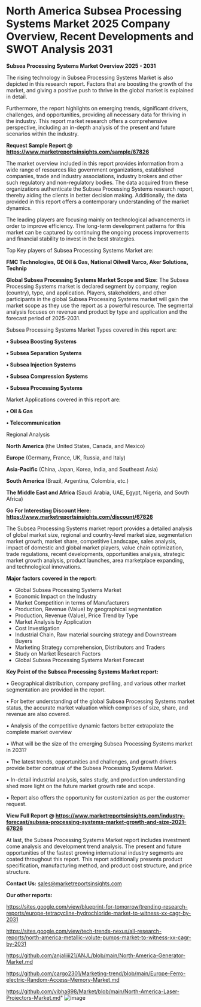 # North America Subsea Processing Systems Market 2025 Company Overview, Recent Developments and SWOT Analysis 2031

<Strong> Subsea Processing Systems Market Overview 2025 - 2031</strong>

The rising technology in Subsea Processing Systems Market is also depicted in this research report. Factors that are boosting the growth of the market, and giving a positive push to thrive in the global market is explained in detail.

Furthermore, the report highlights on emerging trends, significant drivers, challenges, and opportunities, providing all necessary data for thriving in the industry. This report market research offers a comprehensive perspective, including an in-depth analysis of the present and future scenarios within the industry.

<strong>Request Sample Report @ <a href=https://www.marketreportsinsights.com/sample/67826>https://www.marketreportsinsights.com/sample/67826</a></strong>

The market overview included in this report provides information from a wide range of resources like government organizations, established companies, trade and industry associations, industry brokers and other such regulatory and non-regulatory bodies. The data acquired from these organizations authenticate the Subsea Processing Systems research report, thereby aiding the clients in better decision making. Additionally, the data provided in this report offers a contemporary understanding of the market dynamics.

The leading players are focusing mainly on technological advancements in order to improve efficiency. The long-term development patterns for this market can be captured by continuing the ongoing process improvements and financial stability to invest in the best strategies.

Top Key players of Subsea Processing Systems Market are:

<strong>FMC Technologies, GE Oil & Gas, National Oilwell Varco, Aker Solutions, Technip</strong>

<strong><b>Global Subsea Processing Systems Market Scope and Size:</b></strong>
The Subsea Processing Systems market is declared segment by company, region (country), type, and application. Players, stakeholders, and other participants in the global Subsea Processing Systems market will gain the market scope as they use the report as a powerful resource. The segmental analysis focuses on revenue and product by type and application and the forecast period of 2025-2031.

Subsea Processing Systems Market Types covered in this report are:

<strong>• Subsea Boosting Systems

• Subsea Separation Systems

• Subsea Injection Systems

• Subsea Compression Systems

• Subsea Processing Systems</strong>

Market Applications covered in this report are:

<strong>• Oil & Gas

• Telecommunication</strong> 

Regional Analysis

<strong>North America</strong> (the United States, Canada, and Mexico)

<strong>Europe</strong> (Germany, France, UK, Russia, and Italy)

<strong>Asia-Pacific</strong> (China, Japan, Korea, India, and Southeast Asia)

<strong>South America</strong> (Brazil, Argentina, Colombia, etc.)

<strong>The Middle East and Africa</strong> (Saudi Arabia, UAE, Egypt, Nigeria, and South Africa)

<strong>Go For Interesting Discount Here: <a href=https://www.marketreportsinsights.com/discount/67826>https://www.marketreportsinsights.com/discount/67826</a></strong>

The Subsea Processing Systems market report provides a detailed analysis of global market size, regional and country-level market size, segmentation market growth, market share, competitive Landscape, sales analysis, impact of domestic and global market players, value chain optimization, trade regulations, recent developments, opportunities analysis, strategic market growth analysis, product launches, area marketplace expanding, and technological innovations.

<strong><b>Major factors covered in the report:</b></strong>
<ul>
  <li>Global Subsea Processing Systems Market </li>
  <li>Economic Impact on the Industry</li>
  <li>Market Competition in terms of Manufacturers</li>
  <li>Production, Revenue (Value) by geographical segmentation</li>
  <li>Production, Revenue (Value), Price Trend by Type</li>
  <li>Market Analysis by Application</li>
  <li>Cost Investigation</li>
  <li>Industrial Chain, Raw material sourcing strategy and Downstream Buyers</li>
  <li>Marketing Strategy comprehension, Distributors and Traders</li>
  <li>Study on Market Research Factors</li>
  <li>Global Subsea Processing Systems Market Forecast</li>
</ul>

<strong><b>Key Point of the Subsea Processing Systems Market report:</b></strong>

• Geographical distribution, company profiling, and various other market segmentation are provided in the report.

• For better understanding of the global Subsea Processing Systems market status, the accurate market valuation which comprises of size, share, and revenue are also covered.

• Analysis of the competitive dynamic factors better extrapolate the complete market overview

• What will be the size of the emerging Subsea Processing Systems market in 2031?

• The latest trends, opportunities and challenges, and growth drivers provide better construal of the Subsea Processing Systems Market.

• In-detail industrial analysis, sales study, and production understanding shed more light on the future market growth rate and scope.

• Report also offers the opportunity for customization as per the customer request.

<strong><b>View Full Report @ <a href=https://www.marketreportsinsights.com/industry-forecast/subsea-processing-systems-market-growth-and-size-2021-67826>https://www.marketreportsinsights.com/industry-forecast/subsea-processing-systems-market-growth-and-size-2021-67826</a></b></strong>


At last, the Subsea Processing Systems Market report includes investment come analysis and development trend analysis. The present and future opportunities of the fastest growing international industry segments are coated throughout this report. This report additionally presents product specification, manufacturing method, and product cost structure, and price structure.

<strong>Contact Us:</strong>
sales@marketreportsinsights.com

<strong>Our other reports:</strong>

<a href=https://sites.google.com/view/blueprint-for-tomorrow/trending-research-reports/europe-tetracycline-hydrochloride-market-to-witness-xx-cagr-by-2031>https://sites.google.com/view/blueprint-for-tomorrow/trending-research-reports/europe-tetracycline-hydrochloride-market-to-witness-xx-cagr-by-2031</a>

<a href=https://sites.google.com/view/tech-trends-nexus/all-research-reports/north-america-metallic-volute-pumps-market-to-witness-xx-cagr-by-2031>https://sites.google.com/view/tech-trends-nexus/all-research-reports/north-america-metallic-volute-pumps-market-to-witness-xx-cagr-by-2031</a>

<a href=https://github.com/anjaliiii21/ANJL/blob/main/North-America-Generator-Market.md>https://github.com/anjaliiii21/ANJL/blob/main/North-America-Generator-Market.md</a>

<a href=https://github.com/cargo2301/Marketing-trend/blob/main/Europe-Ferro-electric-Random-Access-Memory-Market.md>https://github.com/cargo2301/Marketing-trend/blob/main/Europe-Ferro-electric-Random-Access-Memory-Market.md</a>

<a href=https://github.com/vibha898/Market/blob/main/North-America-Laser-Projectors-Market.md>https://github.com/vibha898/Market/blob/main/North-America-Laser-Projectors-Market.md</a>"
![image](https://github.com/user-attachments/assets/9ef05d2f-8cea-465b-89b0-4f0e5b93700b)
